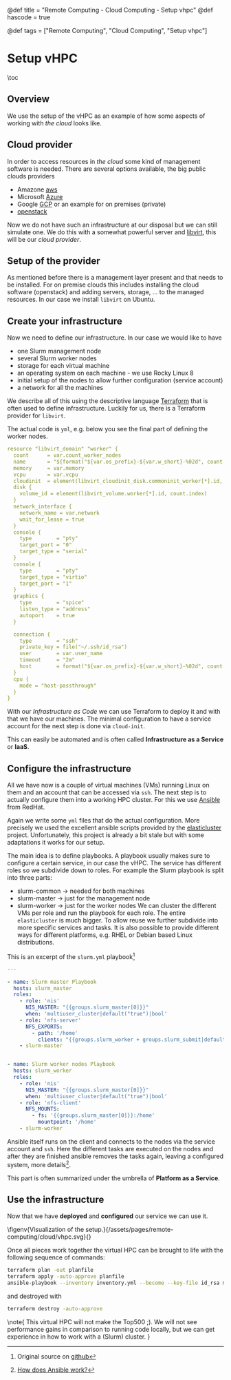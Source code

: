 @def title = "Remote Computing - Cloud Computing - Setup vhpc"
@def hascode = true

@def tags = ["Remote Computing", "Cloud Computing", "Setup vhpc"]

# Setup vHPC
\toc

## Overview

We use the setup of the vHPC as an example of how some aspects of working with _the cloud_ looks like. 

## Cloud provider

In order to access resources in _the cloud_ some kind of management software is needed.
There are several options available, the big public clouds providers
- Amazone  [aws](https://aws.amazon.com/)
- Microsoft [Azure](https://azure.microsoft.com/)
- Google [GCP](https://cloud.google.com/gcp/)
or an example for on premises (private)
- [openstack](https://www.openstack.org/)

Now we do not have such an infrastructure at our disposal but we can still simulate one.
We do this with a somewhat powerful server and [libvirt](https://libvirt.org/), this will be our _cloud provider_. 

## Setup of the provider
As mentioned before there is a management layer present and that needs to be installed.
For on premise clouds this includes installing the cloud software (openstack) and adding servers, storage, ... to the managed resources. 
In our case we install `libvirt` on Ubuntu.

## Create your infrastructure

Now we need to define our infrastructure. 
In our case we would like to have
- one Slurm management node
- several Slurm worker nodes
- storage for each virtual machine
- an operating system on each machine - we use Rocky Linux 8
- initial setup of the nodes to allow further configuration (service account)
- a network for all the machines

We describe all of this using the descriptive language [Terraform](https://www.terraform.io/) that is often used to define infrastructure. 
Luckily for us, there is a Terraform provider for `libvirt`. 

The actual code is `yml`, e.g. below you see the final part of defining the worker nodes.
```yml
resource "libvirt_domain" "worker" {
  count      = var.count_worker_nodes
  name       = "${format("${var.os_prefix}-${var.w_short}-%02d", count.index + 1)}.${var.domain}"
  memory     = var.memory
  vcpu       = var.vcpu
  cloudinit  = element(libvirt_cloudinit_disk.commoninit_worker[*].id, count.index)
  disk {
    volume_id = element(libvirt_volume.worker[*].id, count.index)
  }
  network_interface {
    network_name = var.network
    wait_for_lease = true
  }
  console {
    type        = "pty"
    target_port = "0"
    target_type = "serial"
  }
  console {
    type        = "pty"
    target_type = "virtio"
    target_port = "1"
  }
  graphics {
    type        = "spice"
    listen_type = "address"
    autoport    = true
  }

  connection {
    type        = "ssh"
    private_key = file("~/.ssh/id_rsa")
    user        = var.user_name
    timeout     = "2m"
    host        = format("${var.os_prefix}-${var.w_short}-%02d", count.index + 1)
  }
  cpu {
    mode = "host-passthrough"
  }
}

```

With our _Infrastructure as Code_ we can use Terraform to deploy it and with that we have our machines. 
The minimal configuration to have a service account for the next step is done via `cloud-init`.

This can easily be automated and is often called **Infrastructure as a Service** or **IaaS**.

## Configure the infrastructure

All we have now is a couple of virtual machines (VMs) running Linux on them and an account that can be accessed via `ssh`.
The next step is to actually configure them into a working HPC cluster. For this we use [Ansible](https://www.ansible.com/) from RedHat.

Again we write some `yml` files that do the actual configuration.
More precisely we used the excellent ansible scripts provided by the [elasticluster](https://github.com/elasticluster/elasticluster) project. 
Unfortunately, this project is already a bit stale but with some adaptations it works for our setup. 

The main idea is to define playbooks. 
A playbook usually makes sure to configure a certain service, in our case the vHPC.
The service has different roles so we subdivide down to roles. 
For example the Slurm playbook is split into three parts:
- slurm-common $\to$ needed for both machines
- slurm-master $\to$ just for the management node
- slurm-worker $\to$ just for the worker nodes
We can cluster the different VMs per role and run the playbook for each role. 
The entire `elasticluster` is much bigger.
To allow reuse we further subdivide into more specific services and tasks. 
It is also possible to provide different ways for different platforms, e.g. RHEL or Debian based Linux distributions.

This is an excerpt of the `slurm.yml` playbook[^1]
```yml
---

- name: Slurm master Playbook
  hosts: slurm_master
  roles:
    - role: 'nis'
      NIS_MASTER: "{{groups.slurm_master[0]}}"
      when: 'multiuser_cluster|default("true")|bool'
    - role: 'nfs-server'
      NFS_EXPORTS:
        - path: '/home'
          clients: "{{groups.slurm_worker + groups.slurm_submit|default([])}}"
    - slurm-master


- name: Slurm worker nodes Playbook
  hosts: slurm_worker
  roles:
    - role: 'nis'
      NIS_MASTER: "{{groups.slurm_master[0]}}"
      when: 'multiuser_cluster|default("true")|bool'
    - role: 'nfs-client'
      NFS_MOUNTS:
        - fs: '{{groups.slurm_master[0]}}:/home'
          mountpoint: '/home'
    - slurm-worker

```

Ansible itself runs on the client and connects to the nodes via the service account and `ssh`.
Here the different tasks are executed on the nodes and after they are finished ansible removes the tasks again, leaving a configured system, more details[^2].

This part is often summarized under the umbrella of **Platform as a Service**.

## Use the infrastructure

Now that we have **deployed** and **configured** our service we can use it. 

\figenv{Visualization of the setup.}{/assets/pages/remote-computing/cloud/vhpc.svg}{}

Once all pieces work together the virtual HPC can be brought to life with the following sequence of commands:

```bash
terraform plan -out planfile
terraform apply -auto-approve planfile
ansible-playbook --inventory inventory.yml --become --key-file id_rsa main.yml 
```
and destroyed with
```bash
terraform destroy -auto-approve
```

\note{
This virtual HPC will not make the Top500 ;).
We will not see performance gains in comparison to running code locally, but we can get experience in how to work with a (Slurm) cluster.
}

[^1]: Original source on [github](https://github.com/elasticluster/elasticluster/blob/master/elasticluster/share/playbooks/roles/slurm.yml)

[^2]: [How does Ansible work?](https://www.redhat.com/en/topics/automation/learning-ansible-tutorial#:~:text=Ansible%20works%20by%20connecting%20to,and%20removes%20them%20when%20finished)
